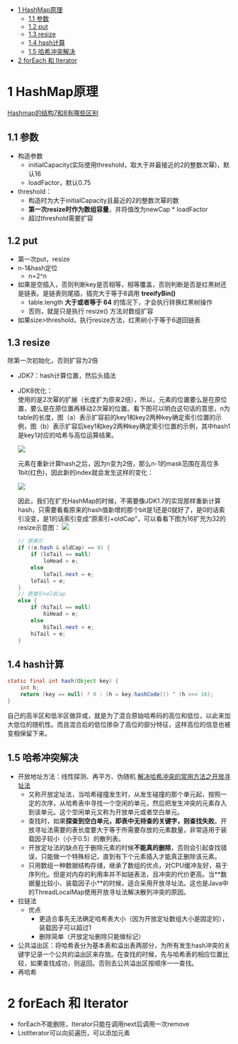 <!-- TOC -->

- [1 HashMap原理](#1-hashmap原理)
    - [1.1 参数](#11-参数)
    - [1.2 put](#12-put)
    - [1.3 resize](#13-resize)
    - [1.4 hash计算](#14-hash计算)
    - [1.5 哈希冲突解决](#15-哈希冲突解决)
- [2 forEach 和 Iterator](#2-foreach-和-iterator)

<!-- /TOC -->
# 1 HashMap原理
[Hashmap的结构7和8有哪些区别](https://blog.csdn.net/qq_36520235/article/details/82417949)
## 1.1 参数
- 构造参数
    - initialCapacity(实际使用threshold，取大于并最接近的2的整数次幂)，默认16
    - loadFactor，默认0.75
- threshold：
    - 构造时为大于initialCapacity且最近的2的整数次幂的数
    - **第一次resize时作为数组容量**，并将值改为newCap * loadFactor
    - 超过threshold需要扩容
## 1.2 put
- 第一次put，resize
- n-1&hash定位
    -  n=2^n
- 如果是空插入，否则判断key是否相等，相等覆盖，否则判断是否是红黑树还是链表。是链表则尾插，插完大于等于8调用 **treeifyBin()**
    - table.length **大于或者等于 64** 的情况下，才会执行转换红黑树操作
    - 否则，就是只是执行 resize() 方法对数组扩容
- 如果size>threshold，执行resize方法，红黑树小于等于6退回链表
## 1.3 resize
除第一次初始化，否则扩容为2倍
- JDK7：hash计算位置，然后头插法
- JDK8优化：  
    使用的是2次幂的扩展（长度扩为原来2倍），所以，元素的位置要么是在原位置，要么是在原位置再移动2次幂的位置。看下图可以明白这句话的意思，n为table的长度，图（a）表示扩容前的key1和key2两种key确定索引位置的示例，图（b）表示扩容后key1和key2两种key确定索引位置的示例，其中hash1是key1对应的哈希与高位运算结果。

    ![](https://awps-assets.meituan.net/mit-x/blog-images-bundle-2016/4d8022db.png)

    元素在重新计算hash之后，因为n变为2倍，那么n-1的mask范围在高位多1bit(红色)，因此新的index就会发生这样的变化：

    ![](https://awps-assets.meituan.net/mit-x/blog-images-bundle-2016/d773f86e.png)

    因此，我们在扩充HashMap的时候，不需要像JDK1.7的实现那样重新计算hash，只需要看看原来的hash值新增的那个bit是1还是0就好了，是0的话索引没变，是1的话索引变成“原索引+oldCap”，可以看看下图为16扩充为32的resize示意图：
    ![](https://awps-assets.meituan.net/mit-x/blog-images-bundle-2016/3cc9813a.png)
    ```JAVA
    // 原索引
    if ((e.hash & oldCap) == 0) {
        if (loTail == null)
            loHead = e;
        else
            loTail.next = e;
        loTail = e;
    }
    // 原索引+oldCap
    else {
        if (hiTail == null)
            hiHead = e;
        else
            hiTail.next = e;
        hiTail = e;
    }
    ```
## 1.4 hash计算
```java
static final int hash(Object key) {
    int h;
    return (key == null) ? 0 : (h = key.hashCode()) ^ (h >>> 16);
}
```
自己的高半区和低半区做异或，就是为了混合原始哈希码的高位和低位，以此来加大低位的随机性。而且混合后的低位掺杂了高位的部分特征，这样高位的信息也被变相保留下来。
## 1.5 哈希冲突解决
- 开放地址方法：线性探测、再平方、伪随机
[解决哈希冲突的常用方法之开放寻址法 ](https://www.cnblogs.com/east7/p/12594894.html)
    - 又称开放定址法，当哈希碰撞发生时，从发生碰撞的那个单元起，按照一定的次序，从哈希表中寻找一个空闲的单元，然后把发生冲突的元素存入到该单元。这个空闲单元又称为开放单元或者空白单元。
    - 查找时，如果**探查到空白单元，即表中无待查的关键字，则查找失败**。开放寻址法需要的表长度要大于等于所需要存放的元素数量，非常适用于装载因子较小（小于0.5）的散列表。
    - 开放定址法的缺点在于删除元素的时候**不能真的删除**，否则会引起查找错误，只能做一个特殊标记，直到有下个元素插入才能真正删除该元素。
    - 只用数组一种数据结构存储，继承了数组的优点，对CPU缓冲友好，易于序列化。但是对内存的利⽤率并不如链表法，且冲突的代价更高。当**数据量⽐较⼩、装载因⼦⼩**的时候，适合采⽤开放寻址法。这也是Java中的ThreadLocalMap使⽤开放寻址法解决散列冲突的原因。
- 拉链法
    - 优点
        - 更适合事先无法确定哈希表大小（因为开放定址数组大小是固定的），装载因子可以超过1
        - 删除简单（开放定址删除只能做标记）
- 公共溢出区：将哈希表分为基本表和溢出表两部分，为所有发生hash冲突的关键字记录一个公共的溢出区来存放。在查找的时候，先与哈希表的相应位置比较，如果查找成功，则返回。否则去公共溢出区按顺序一一查找。
- 再哈希    
# 2 forEach 和 Iterator
- forEach不能删除，Iterator只能在调用next后调用一次remove
- ListIterator可以向前遍历，可以添加元素

